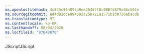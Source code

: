 ```yaml
---
ms.openlocfilehash: 4c845c864093a9ee35487f8c988f5879e36c601e
ms.sourcegitcommit: ad4d92dce894592a259721a1571b1d8736abacdb
ms.translationtype: MT
ms.contentlocale: ko-KR
ms.lasthandoff: 08/04/2020
ms.locfileid: "87648870"
---
```

<span data-ttu-id="7b7d1-101">JScript</span><span class="sxs-lookup"><span data-stu-id="7b7d1-101">JScript</span></span>
